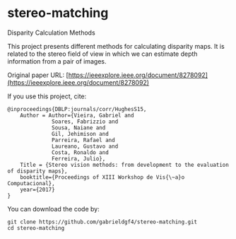 # stereo-matching
Disparity Calculation Methods

This project presents different methods for calculating disparity maps. It is related to the stereo field of view in which we can estimate depth information from a pair of images.

Original paper URL: [https://ieeexplore.ieee.org/document/8278092](https://ieeexplore.ieee.org/document/8278092)

If you use this project, cite:

    @inproceedings{DBLP:journals/corr/HughesS15,
        Author = Author={Vieira, Gabriel and 
                  Soares, Fabrizzio and 
                  Sousa, Naiane and 
                  Gil, Jehimison and 
                  Parreira, Rafael and 
                  Laureano, Gustavo and 
                  Costa, Ronaldo and 
                  Ferreira, Julio},
        Title = {Stereo vision methods: from development to the evaluation of disparity maps},
        booktitle={Proceedings of XIII Workshop de Vis{\~a}o Computacional},
        year={2017}
    }
    
You can download the code by:

    git clone https://github.com/gabrieldgf4/stereo-matching.git
    cd stereo-matching


